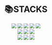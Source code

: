 <div align=center><h1>📚STACKS</h1></div>

<div align=center> 
  <img src="https://img.shields.io/badge/C++-00599C?style=for-the-badge&logo=c%2B%2B&logoColor=white">
  <img src="https://img.shields.io/badge/Python-3776AB?style=for-the-badge&logo=python&logoColor=white">
  <img src="https://img.shields.io/badge/Html5-E34F26?style=for-the-badge&logo=html5&logoColor=white">
  <img src="https://img.shields.io/badge/AmazonAWS-232F3E?style=for-the-badge&logo=amazonaws&logoColor=white">
  <img src="https://img.shields.io/badge/Git-F05032?style=for-the-badge&logo=git&logoColor=white">
  <br>
  <img src="https://img.shields.io/badge/UnrealEngine-0E1128?style=for-the-badge&logo=unrealengine&logoColor=white"> 
  <img src="https://img.shields.io/badge/GodotEngine-478CBF?style=for-the-badge&logo=godotengine&logoColor=white"> 
  <img src="https://img.shields.io/badge/Unity-000000?style=for-the-badge&logo=unity&logoColor=white"> 
  <br>
  <img src="https://img.shields.io/badge/Steamworks-1E1E1E?style=for-the-badge&logo=steamworks&logoColor=white"> 
  <img src="https://img.shields.io/badge/GodotEngine-478CBF?style=for-the-badge&logo=godotengine&logoColor=white"> 
  <img src="https://img.shields.io/badge/Unity-000000?style=for-the-badge&logo=unity&logoColor=white"> 
</div>
